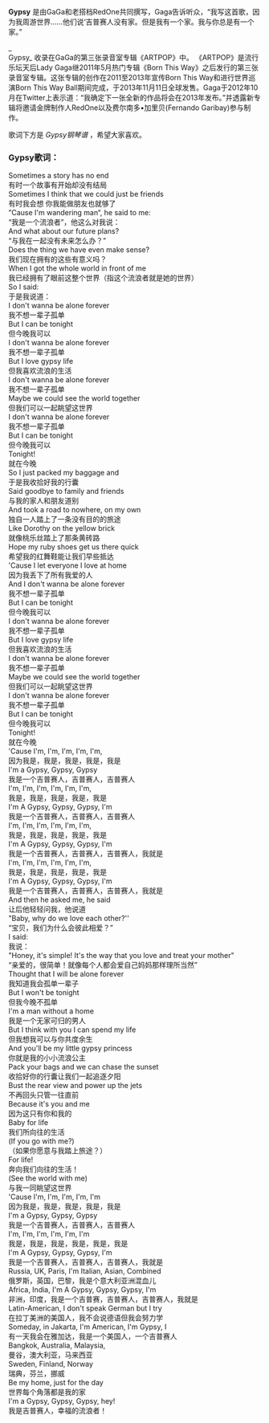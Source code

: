 

**Gypsy**
是由GaGa和老搭档RedOne共同撰写，Gaga告诉听众，“我写这首歌，因为我周游世界……他们说‘吉普赛人没有家。但是我有一个家。我与你总是有一个家。”

_  
Gypsy_ 收录在GaGa的第三张录音室专辑《ARTPOP》中。 《ARTPOP》是流行乐坛天后Lady Gaga继2011年5月热门专辑《Born
This Way》之后发行的第三张录音室专辑。这张专辑的创作在2011至2013年宣传Born This Way和进行世界巡演Born This Way
Ball期间完成，于2013年11月11日全球发售。Gaga于2012年10月在Twitter上表示道：“我确定下一张全新的作品将会在2013年发布。”并透露新专辑将邀请金牌制作人RedOne以及费尔南多•加里贝(Fernando
Garibay)参与制作。

  
歌词下方是 _Gypsy钢琴谱_ ，希望大家喜欢。

### Gypsy歌词：

Sometimes a story has no end  
有时一个故事有开始却没有结局  
Sometimes I think that we could just be friends  
有时我会想 你我能做朋友也就够了  
”Cause I'm wandering man“, he said to me:  
“我是一个流浪者”，他这么对我说：  
And what about our future plans?  
“与我在一起没有未来怎么办？”  
Does the thing we have even make sense?  
我们现在拥有的这些有意义吗？  
When I got the whole world in front of me  
我已经拥有了眼前这整个世界（指这个流浪者就是她的世界）  
So I said:  
于是我说道：  
I don't wanna be alone forever  
我不想一辈子孤单  
But I can be tonight  
但今晚我可以  
I don't wanna be alone forever  
我不想一辈子孤单  
But I love gypsy life  
但我喜欢流浪的生活  
I don't wanna be alone forever  
我不想一辈子孤单  
Maybe we could see the world together  
但我们可以一起眺望这世界  
I don't wanna be alone forever  
我不想一辈子孤单  
But I can be tonight  
但今晚我可以  
Tonight!  
就在今晚  
So I just packed my baggage and  
于是我收拾好我的行囊  
Said goodbye to family and friends  
与我的家人和朋友道别  
And took a road to nowhere, on my own  
独自一人踏上了一条没有目的的旅途  
Like Dorothy on the yellow brick  
就像桃乐丝踏上了那条黄砖路  
Hope my ruby shoes get us there quick  
希望我的红舞鞋能让我们早些抵达  
'Cause I let everyone I love at home  
因为我丢下了所有我爱的人  
And I don't wanna be alone forever  
我不想一辈子孤单  
But I can be tonight  
但今晚我可以  
I don't wanna be alone forever  
我不想一辈子孤单  
But I love gypsy life  
但我喜欢流浪的生活  
I don't wanna be alone forever  
我不想一辈子孤单  
Maybe we could see the world together  
但我们可以一起眺望这世界  
I don't wanna be alone forever  
我不想一辈子孤单  
But I can be tonight  
但今晚我可以  
Tonight!  
就在今晚  
'Cause I'm, I'm, I'm, I'm, I'm,  
因为我是，我是，我是，我是，我是  
I'm a Gypsy, Gypsy, Gypsy  
我是一个吉普赛人，吉普赛人，吉普赛人  
I'm, I'm, I'm, I'm, I'm, I'm,  
我是，我是，我是，我是，我是  
I'm A Gypsy, Gypsy, Gypsy, I'm  
我是一个吉普赛人，吉普赛人，吉普赛人  
I'm, I'm, I'm, I'm, I'm, I'm,  
我是，我是，我是，我是，我是  
I'm A Gypsy, Gypsy, Gypsy, I'm  
我是一个吉普赛人，吉普赛人，吉普赛人，我就是  
I'm, I'm, I'm, I'm, I'm, I'm,  
我是，我是，我是，我是，我是  
I'm A Gypsy, Gypsy, Gypsy, I'm  
我是一个吉普赛人，吉普赛人，吉普赛人，我就是  
And then he asked me, he said  
让后他轻轻问我，他说道  
"Baby, why do we love each other?''  
“宝贝，我们为什么会彼此相爱？”  
I said:  
我说：  
"Honey, it's simple! It's the way that you love and treat your mother"  
“亲爱的，很简单！就像每个人都会爱自己妈妈那样理所当然”  
Thought that I will be alone forever  
我知道我会孤单一辈子  
But I won't be tonight  
但我今晚不孤单  
I'm a man without a home  
我是一个无家可归的男人  
But I think with you I can spend my life  
但我想我可以与你共度余生  
And you'll be my little gypsy princess  
你就是我的小小流浪公主  
Pack your bags and we can chase the sunset  
收拾好你的行囊让我们一起追逐夕阳  
Bust the rear view and power up the jets  
不再回头只管一往直前  
Because it's you and me  
因为这只有你和我的  
Baby for life  
我们所向往的生活  
(If you go with me?)  
（如果你愿意与我踏上旅途？）  
For life!  
奔向我们向往的生活！  
(See the world with me)  
与我一同眺望这世界  
'Cause I'm, I'm, I'm, I'm, I'm  
因为我是，我是，我是，我是，我是  
I'm a Gypsy, Gypsy, Gypsy  
我是一个吉普赛人，吉普赛人，吉普赛人  
I'm, I'm, I'm, I'm, I'm, I'm  
我是，我是，我是，我是，我是，我是  
I'm A Gypsy, Gypsy, Gypsy, I'm  
我是一个吉普赛人，吉普赛人，吉普赛人，我就是  
Russia, UK, Paris, I'm Italian, Asian, Combined  
俄罗斯，英国，巴黎，我是个意大利亚洲混血儿  
Africa, India, I'm A Gypsy, Gypsy, Gypsy, I'm  
非洲，印度，我是一个吉普赛，吉普赛人，吉普赛人，我就是  
Latin-American, I don't speak German but I try  
在拉丁美洲的美国人，我不会说德语但我会努力学  
Someday, in Jakarta, I'm American, I'm Gypsy, I  
有一天我会在雅加达，我是一个美国人，一个吉普赛人  
Bangkok, Australia, Malaysia,  
曼谷，澳大利亚，马来西亚  
Sweden, Finland, Norway  
瑞典，芬兰，挪威  
Be my home, just for the day  
世界每个角落都是我的家  
I'm a Gypsy, Gypsy, Gypsy, hey!  
我是吉普赛人，幸福的流浪者！

